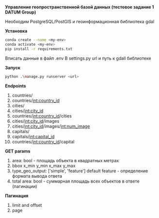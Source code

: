 **Управление геопространственной базой данных (тестовое задание 1 DATUM Group)**

Необходим PostgreSQL/PostGIS и геоинформационная библиотека gdal

**Установка** 
``` bash
conda create --name <my-env>
conda activate <my-env>
pip install -r requirements.txt
```
Вписать данные в файл .env
В settings.py url и путь к gdall библиотеке 

**Запуск**
``` bash 
python .\manage.py runserver <url>
```

**Endpoints**
1. countries/
2. countries/<int:country_id>
3. cities/
4. cities/<int:city_id>
5. countries/<int:country_id>/cities
6. cities/<int:city_id>/images
7. cities/<int:city_id>/images/<int:num_image>
8. capitals/
9. capitals/<int:capital_id>
10. countries/<int:country_id>/capital

**GET params**
1. area: bool - площадь объекта в квадратных метрах
2. bbox x_min y_min x_max y_max
3. type_geo_output: ['simple', 'feature'] default feature - определение формата вывода ответа
4. total area: bool - суммарная площадь всех объектов в ответе (пагинации)

**Пагинация**
1. limit and offset
2. page
